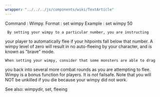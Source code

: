 ```yaml
---
wrapper: "../../../js/components/wiki/TextArticle"
---
```

Command : Wimpy.
Format  : set wimpy <number>
Example : set wimpy 50

     By setting your wimpy to a particular number, you are instructing
your player to automatically flee if your hitpoints fall below that
number.  A wimpy level of zero will result in no auto-fleeing by your
character, and is known as "brave" mode.

    When setting your wimpy, consider that some monsters are able to drag
you back into several more combat rounds as you are attempting to flee.
Wimpy is a bonus function for players.  It is *not* failsafe.  Note that
you will NOT be unkilled if you die because your wimpy did not work.

See also: wimpydir, set, fleeing
